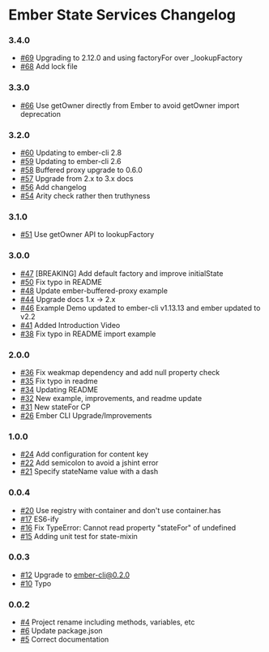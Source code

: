 # Ember State Services Changelog

### 3.4.0
- [#69](https://github.com/stefanpenner/ember-state-services/pull/69) Upgrading to 2.12.0 and using factoryFor over _lookupFactory
- [#68](https://github.com/stefanpenner/ember-state-services/pull/68) Add lock file

### 3.3.0
- [#66](https://github.com/stefanpenner/ember-state-services/pull/66) Use getOwner directly from Ember to avoid getOwner import deprecation

### 3.2.0
- [#60](https://github.com/stefanpenner/ember-state-services/pull/60) Updating to ember-cli 2.8
- [#59](https://github.com/stefanpenner/ember-state-services/pull/59) Updating to ember-cli 2.6
- [#58](https://github.com/stefanpenner/ember-state-services/pull/58) Buffered proxy upgrade to 0.6.0
- [#57](https://github.com/stefanpenner/ember-state-services/pull/57) Upgrade from 2.x to 3.x docs
- [#56](https://github.com/stefanpenner/ember-state-services/pull/56) Add changelog
- [#54](https://github.com/stefanpenner/ember-state-services/pull/54) Arity check rather then truthyness

### 3.1.0

- [#51](https://github.com/stefanpenner/ember-state-services/pull/51) Use getOwner API to lookupFactory

### 3.0.0

- [#47](https://github.com/stefanpenner/ember-state-services/pull/47) [BREAKING] Add default factory and improve initialState
- [#50](https://github.com/stefanpenner/ember-state-services/pull/50) Fix typo in README
- [#48](https://github.com/stefanpenner/ember-state-services/pull/48) Update ember-buffered-proxy example
- [#44](https://github.com/stefanpenner/ember-state-services/pull/44) Upgrade docs 1.x -> 2.x
- [#46](https://github.com/stefanpenner/ember-state-services/pull/46) Example Demo updated to ember-cli v1.13.13 and ember updated to v2.2
- [#41](https://github.com/stefanpenner/ember-state-services/pull/41) Added Introduction Video
- [#38](https://github.com/stefanpenner/ember-state-services/pull/38) Fix typo in README import example

### 2.0.0

- [#36](https://github.com/stefanpenner/ember-state-services/pull/36) Fix weakmap dependency and add null property check
- [#35](https://github.com/stefanpenner/ember-state-services/pull/35) Fix typo in readme
- [#34](https://github.com/stefanpenner/ember-state-services/pull/34) Updating README
- [#32](https://github.com/stefanpenner/ember-state-services/pull/32) New example, improvements, and readme update
- [#31](https://github.com/stefanpenner/ember-state-services/pull/31) New stateFor CP
- [#26](https://github.com/stefanpenner/ember-state-services/pull/26) Ember CLI Upgrade/Improvements

### 1.0.0

- [#24](https://github.com/stefanpenner/ember-state-services/pull/24) Add configuration for content key
- [#22](https://github.com/stefanpenner/ember-state-services/pull/22) Add semicolon to avoid a jshint error
- [#21](https://github.com/stefanpenner/ember-state-services/pull/21) Specify stateName value with a dash

### 0.0.4

- [#20](https://github.com/stefanpenner/ember-state-services/pull/20) Use registry with container and don't use container.has
- [#17](https://github.com/stefanpenner/ember-state-services/pull/17) ES6-ify
- [#16](https://github.com/stefanpenner/ember-state-services/pull/16) Fix TypeError: Cannot read property "stateFor" of undefined
- [#15](https://github.com/stefanpenner/ember-state-services/pull/15) Adding unit test for state-mixin

### 0.0.3

- [#12](https://github.com/stefanpenner/ember-state-services/pull/12) Upgrade to ember-cli@0.2.0
- [#10](https://github.com/stefanpenner/ember-state-services/pull/10) Typo

### 0.0.2

- [#4](https://github.com/stefanpenner/ember-state-services/pull/4) Project rename including methods, variables, etc
- [#6](https://github.com/stefanpenner/ember-state-services/pull/6) Update package.json
- [#5](https://github.com/stefanpenner/ember-state-services/pull/5) Correct documentation
